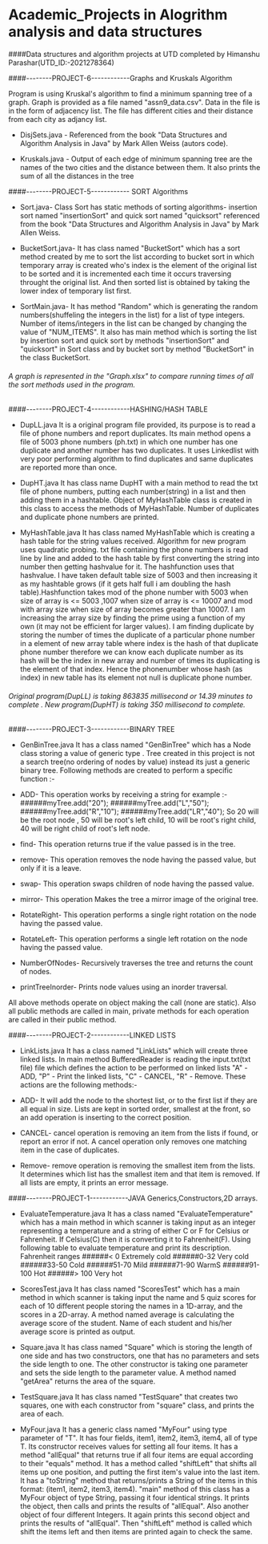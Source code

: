 # Academic_Projects in Alogrithm analysis and data structures
####Data structures and algorithm projects at UTD completed by Himanshu Parashar(UTD_ID:-2021278364)


####--------PROJECT-6------------Graphs and Kruskals Algorithm

Program is using Kruskal's algorithm to find a minimum spanning tree of a graph. Graph is provided as a file named "assn9_data.csv". Data in the file is in the form of adjacency list. The file has different cities and their distance from each city as adjancy list.

- DisjSets.java - Referenced from the book "Data Structures and Algorithm Analysis in Java" by Mark Allen Weiss (autors code).

- Kruskals.java -  Output of each edge of minimum spanning tree are the names of the two cities and the distance between them. It also prints the sum of all the distances in the tree



####--------PROJECT-5------------ SORT Algorithms

- Sort.java- Class Sort has static methods of sorting algorithms- insertion sort named "insertionSort" and quick sort named "quicksort" referenced from the book "Data Structures and Algorithm Analysis in Java" by Mark Allen Weiss.

- BucketSort.java- It has class named "BucketSort" which has a sort method created by me to sort the list according to bucket sort in which temporary array is created who's index is the element of the original list to be sorted and it is incremented each time it occurs traversing throught the original list. And then sorted list is obtained by taking the lower index of temporary list first.

- SortMain.java- It has method "Random" which is generating the random numbers(shuffeling the integers in the list) for a list of type integers. Number of items/integers in the list can be changed by changing the value of "NUM_ITEMS". It also has main method which is sorting the list by insertion sort and quick sort by methods "insertionSort" and "quicksort" in Sort class and by bucket sort by method "BucketSort" in the class BucketSort.

###### A graph is represented in the "Graph.xlsx" to compare running times of all the sort methods used in the program.



####--------PROJECT-4------------HASHING/HASH TABLE

- DupLL.java
It is a original program file provided, its purpose is to read a file of phone numbers and report duplicates. Its main method opens a file of 5003 phone numbers (ph.txt) in which one number has one duplicate and another number has two duplicates. It uses Linkedlist with very poor performing algorithm to find duplicates and same duplicates are reported more than once.

- DupHT.java
It has class name DupHT with a main method to read the txt file of phone numbers, putting each number(string) in a list and then adding them in a hashtable. Object of MyHashTable class is created in this class to access the methods of MyHashTable. Number of duplicates and duplicate phone numbers are printed.

- MyHashTable.java
It has class named MyHashTable which is creating a hash table for the string values received. Algorithm for new program uses quadratic probing. txt file containing the phone numbers is read line by line and added to the hash table by first converting the string into number then getting hashvalue for it. The hashfunction uses that hashvalue. I have taken default table size of 5003 and then increasing it as my hashtable grows (if it gets half full i am doubling the hash table).Hashfunction takes mod of the phone number with 5003 when size of array is <= 5003 ,1007 when size of array is <= 10007 and mod with array size when size of array becomes greater than 10007.
I am increasing the array size by finding the prime using a function of my own (it may not be efficient for larger values). I am finding duplicate by storing the number of times the duplicate of a particular phone number in a element of new array table where index is the hash of that duplicate phone number therefore we can know each duplicate number as its hash will be the index in new array and number of times its duplicating is the element of that index.
Hence the phonenumber whose hash (as index) in new table has its element not null is duplicate phone number.

###### Original program(DupLL) is taking 863835 millisecond or 14.39 minutes to complete . New program(DupHT) is taking 350 millisecond to complete.



####--------PROJECT-3------------BINARY TREE

- GenBinTree.java
It has a class named "GenBinTree" which has a Node class storing a value of generic type <T>. Tree created in this project is not a search tree(no ordering of nodes by value) instead its just a generic binary tree. Following methods are created to perform a specific function :-

 - ADD- This operation works by receiving a string for example :-
######myTree.add("20");
######myTree.add("L","50");
######myTree.add("R","10");
######myTree.add("LR","40");
So 20 will be the root node , 50 will be root's left child, 10 will be root's right child, 40 will be right child of root's left node.

 - find- This operation returns true if the value passed is in the tree.

 - remove- This operation removes the node having the passed value, but only if it is a leave.

 - swap- This operation swaps children of node having the passed value.

 - mirror- This operation Makes the tree a mirror image of the original tree.

 - RotateRight- This operation performs a single right rotation on the node having the passed value.

 - RotateLeft- This operation performs a single left rotation on the node having the passed value.

 - NumberOfNodes- Recursively traverses the tree and returns the count of nodes.

 - printTreeInorder- Prints node values using an inorder traversal.

All above methods operate on object making the call (none are static). Also all public methods are called in main, private methods for each operation are called in their public method.



####--------PROJECT-2------------LINKED LISTS

- LinkLists.java
It has a class named "LinkLists" which will create three linked lists. In main method BufferedReader is reading the input.txt(txt file) file which defines the action to be performed on linked lists "A" - ADD, "P" - Print the linked lists, "C" - CANCEL, "R" - Remove. These actions are the following methods:-

 - ADD- It will add the node to the shortest list, or to the first list if they are all equal in size. Lists are kept in sorted order, smallest at the front, so an add operation is inserting to the correct position.

 - CANCEL- cancel operation is removing an item from the lists if found, or report an error if not. A cancel operation only removes one matching item in the case of duplicates.

 - Remove- remove operation is removing the smallest item from the lists. It determines which list has the smallest item and that item is removed. If all lists are empty, it prints an error message.


####--------PROJECT-1------------JAVA Generics,Constructors,2D arrays.

- EvaluateTemperature.java
It has a class named "EvaluateTemperature" which has a main method in which scanner is taking input as an integer representing a temperature and a string of either C or F for Celsius or Fahrenheit. If Celsius(C) then it is converting it to Fahrenheit(F). Using following table to evaluate temperature and print its description.
    Fahrenheit ranges
######< 0   Extremely cold
######0-32   Very cold
######33-50  Cold
######51-70  Mild
######71-90  WarmS
######91-100 Hot
######> 100  Very hot

- ScoresTest.java
It has class named "ScoresTest" which has a main method in which scanner is taking input the name and 5 quiz scores for each of 10 different people storing the names in a 1D-array, and the scores in a 2D-array. A method named average is calculating the average score of the student. Name of each student and his/her average score is printed as output.

- Square.java
It has class named "Square" which is storing the length of one side and has two constructors, one that has no parameters and sets the side length to one. The other constructor is taking one parameter and sets the side length to the parameter value. A method named "getArea" returns the area of the square.

- TestSquare.java
It has class named "TestSquare" that creates two squares, one with each constructor from "square" class, and prints the area of each.

- MyFour.java
It has a generic class named "MyFour" using type parameter of "T". It has four fields, item1, item2, item3, item4, all of type T. Its constructor receives values for setting all four items. It has a method "allEqual" that returns true if all four items are equal according to their "equals" method. It has a method called "shiftLeft" that shifts all items up one position, and putting the first item's value into the last item. It has a "toString" method that returns/prints a String of the items in this format: (item1, item2, item3, item4).
"main" method of this class has a MyFour object of type String, passing it four identical strings. It prints the object, then calls and prints the results of "allEqual". Also another object of four different Integers. It again prints this second object and prints the results of "allEqual".  Then "shiftLeft" method is called which shift the items left and then items are printed again to check the same.
